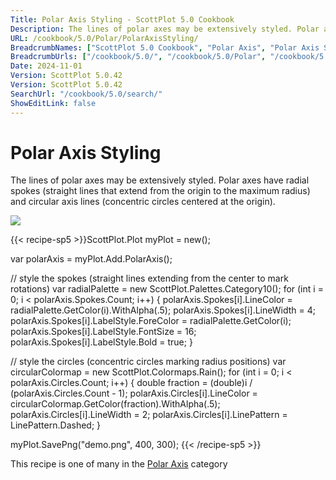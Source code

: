 ```yaml
---
Title: Polar Axis Styling - ScottPlot 5.0 Cookbook
Description: The lines of polar axes may be extensively styled. Polar axes have radial spokes (straight lines that extend from the origin to the maximum radius) and circular axis lines (concentric circles centered at the origin).
URL: /cookbook/5.0/Polar/PolarAxisStyling/
BreadcrumbNames: ["ScottPlot 5.0 Cookbook", "Polar Axis", "Polar Axis Styling"]
BreadcrumbUrls: ["/cookbook/5.0/", "/cookbook/5.0/Polar", "/cookbook/5.0/Polar/PolarAxisStyling"]
Date: 2024-11-01
Version: ScottPlot 5.0.42
Version: ScottPlot 5.0.42
SearchUrl: "/cookbook/5.0/search/"
ShowEditLink: false
---
```



<div class='d-flex align-items-center mt-5'>
<h1 class='me-2 text-dark my-0 border-0'>Polar Axis Styling</h1>
</div>

The lines of polar axes may be extensively styled. Polar axes have radial spokes (straight lines that extend from the origin to the maximum radius) and circular axis lines (concentric circles centered at the origin).

[![](/cookbook/5.0/images/PolarAxisStyling.png?241101192719)](/cookbook/5.0/images/PolarAxisStyling.png?241101192719)

{{< recipe-sp5 >}}ScottPlot.Plot myPlot = new();

var polarAxis = myPlot.Add.PolarAxis();

// style the spokes (straight lines extending from the center to mark rotations)
var radialPalette = new ScottPlot.Palettes.Category10();
for (int i = 0; i < polarAxis.Spokes.Count; i++)
{
    polarAxis.Spokes[i].LineColor = radialPalette.GetColor(i).WithAlpha(.5);
    polarAxis.Spokes[i].LineWidth = 4;
    polarAxis.Spokes[i].LabelStyle.ForeColor = radialPalette.GetColor(i);
    polarAxis.Spokes[i].LabelStyle.FontSize = 16;
    polarAxis.Spokes[i].LabelStyle.Bold = true;
}

// style the circles (concentric circles marking radius positions)
var circularColormap = new ScottPlot.Colormaps.Rain();
for (int i = 0; i < polarAxis.Circles.Count; i++)
{
    double fraction = (double)i / (polarAxis.Circles.Count - 1);
    polarAxis.Circles[i].LineColor = circularColormap.GetColor(fraction).WithAlpha(.5);
    polarAxis.Circles[i].LineWidth = 2;
    polarAxis.Circles[i].LinePattern = LinePattern.Dashed;
}

myPlot.SavePng("demo.png", 400, 300);
{{< /recipe-sp5 >}}

<div class='my-5 text-center'>This recipe is one of many in the <a href='/cookbook/5.0/Polar'>Polar Axis</a> category</div>


